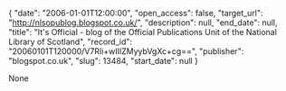{
  "date": "2006-01-01T12:00:00", 
  "open_access": false, 
  "target_url": "http://nlsopublog.blogspot.co.uk/", 
  "description": null, 
  "end_date": null, 
  "title": "It's Official - blog of the Official Publications Unit of the National Library of Scotland", 
  "record_id": "20060101T120000/V7RIi+wIIlZMyybVgXc+cg==", 
  "publisher": "blogspot.co.uk", 
  "slug": 13484, 
  "start_date": null
}

None